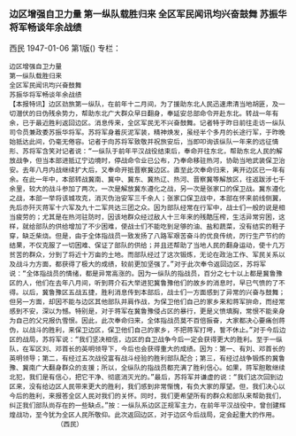### 边区增强自卫力量  第一纵队载胜归来  全区军民闻讯均兴奋鼓舞  苏振华将军畅谈年余战绩
西民
1947-01-06
第1版()
专栏：

    边区增强自卫力量
    第一纵队载胜归来
    全区军民闻讯均兴奋鼓舞
    苏振华将军畅谈年余战绩
    【本报特讯】边区劲旅第一纵队，在前年十二月间，为了援助东北人民迅速肃清当地胡匪，及一切潜伏的日伪残余势力，帮助东北广大群众早日翻身，奉延安总部命令开赴东北。转战一年有余，已于最近胜利返回边区。消息传来，全区军民无不兴奋鼓舞。记者特于昨日前往走访一纵队司令员兼政委苏振华将军。苏将军身着灰泥军装，精神焕发，虽经半个多月的长途行军，于昨晚始抵达此间，仍毫无倦容。记者于向苏将军致敬并祝旅安后，当即叩询该纵队一年来的远征情形、苏将军含笑对记者说：“一纵队于前年平汉战役结束后，奉命开往东北，帮助东北人民的解放战争，但当本部进抵辽宁边境时，停战命令业已公布，乃奉命移驻热河，协助当地武装保卫治安。去年八月内战继续扩大后，又奉命开抵晋察冀边区。直至此次奉命归来，离开边区已一年有余。在此一年中，本部转战冀南、冀中、冀东、冀热辽、热河、晋察冀等解放区，往返跋涉七千余里，较大的战斗参加了两次，一次是解放冀东遵化之战，另一次是张家口的保卫战。冀东遵化之战，本部一举将该城攻克，消灭伪治安军三千余人；张家口保卫战中，本部在怀来前线侧翼，先后亦歼灭蒋军十六军及九十二军共达三团之众。因为部队经常在行军中，战士们一般的说是相当疲劳的；尤其是在热河驻防时，因该地群众经过敌人十三年来的残酷压榨，生活异常穷困，这样，就给部队的供给增加了不少困难，使战士们不能吃到足够的油、盐和蔬菜，没有结实的鞋子穿，缺乏柴烧。但是，由于全体指战员一致发扬了八路军艰苦奋斗的优良传统，厉行生产节约的结果，不仅克服了一切困难、保证了部队的供给；并且还帮助了当地人民的翻身运动，使十几万贫苦的群众，分到了将近十万亩的土地。而部队经过了这次锻炼，无论在政治工作、军民关系以及战斗力方面，都获得了极大的成绩，较前更加坚强了。”对于此次奉令返回边区，苏将军说：“全体指战员的情绪，都是异常高涨的。因为一纵队的指战员，百分之七十以上都是冀鲁豫区的人，他们在去年八月间，听到蒋介石大举进犯冀鲁豫他们的故乡的消息时，早已气愤的了不得。以后，冀鲁豫区五战五捷，胜利消息传到本部后，战士们一方面感到了异常的兴奋与鼓舞；但另一方面，却因不能与边区其他部队并肩作战，为保卫他们自己的家乡来和蒋军拚命，而经常感到不安，深以为憾。特别是，对于蒋军在冀鲁豫侵占区的暴行，更是义愤填胸，常恨不能亲身为自己的父兄报仇雪恨。因此，此次奉命归来，全体指战员莫不百倍振奋，大家都决心要痛创蒋伪，以战斗的胜利，来保卫边区，保卫他们自己的家乡，不把蒋军打垮，誓不休止。”对于今后边区的战局，苏将军说：“我们坚决相信，边区的自卫战争今后一定会获得更大的胜利。至于一纵队，在军区刘、邓首长的英明领导下，今后也会获得重大的成绩。因为：第一、有刘、邓首长的英明领导；第二，有经过五次战役富有战斗经验的胜利部队配合；第三，有经过战争锻炼的冀鲁豫、冀南广大翻身群众的支援；所以，全纵队的指战员都充满了胜利信心。如果，蒋军胆敢继续北犯，我们是有信心，把它干净、彻底消灭光的。”最后，苏将军并谦虚的说：“我们这次回到边区来，没有给边区人民带来更大的胜利，我们感到非常惭愧，有负大家的厚望。但，我们决心以今后的胜利，来报答全区人民对我们的关怀。同时，我们更希望所有的群众和部队来帮助我们，纠正我们部队尚存在的一些缺点。”按：一纵队系边区正规军主力，在前年平汉战役中，曾创建辉煌战功，至今犹为全区人民所敬仰。此次返回边区，对于边区今后战局，定会起重大的作用。
                （西民）
